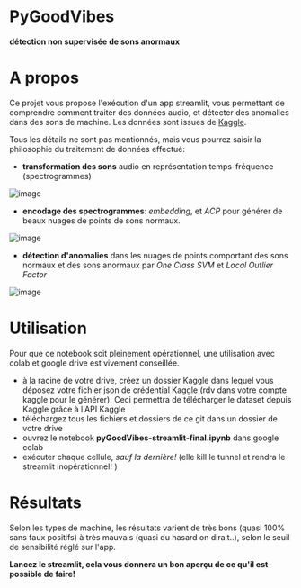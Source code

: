 # PyGoodVibes
**détection non supervisée de sons anormaux**

# A propos
Ce projet vous propose l'exécution d'un app streamlit, vous permettant de comprendre comment traiter des données audio, et détecter des anomalies dans des sons de machine.
Les données sont issues de [Kaggle](https://www.kaggle.com/daisukelab/dc2020task2).

Tous les détails ne sont pas mentionnés, mais vous pourrez saisir la philosophie du traitement de données effectué:
- **transformation des sons** audio en représentation temps-fréquence (spectrogrammes)

![image](https://user-images.githubusercontent.com/53881073/135142159-bee72160-e159-488a-aea6-484ce0f8ca0b.png)
- **encodage des spectrogrammes**: _embedding_, et _ACP_ pour générer de beaux nuages de points de sons normaux.

![image](https://user-images.githubusercontent.com/53881073/135142090-7497b3ad-4b5a-423d-8cba-a5564c11a375.png)
- **détection d'anomalies** dans les nuages de points comportant des sons normaux et des sons anormaux par _One Class SVM_ et _Local Outlier Factor_

![image](https://user-images.githubusercontent.com/53881073/135142241-8f6305d4-080c-41ee-9784-19846fde7378.png)


# Utilisation
Pour que ce notebook soit pleinement opérationnel, une utilisation avec colab et google drive est vivement conseillée.
- à la racine de votre drive, créez un dossier Kaggle dans lequel vous déposez votre fichier json de crédential Kaggle (rdv dans votre compte kaggle pour le générer). Ceci permettra de télécharger le dataset depuis Kaggle grâce à l'API Kaggle
- téléchargez tous les fichiers et dossiers de ce git dans un dossier de votre drive
- ouvrez le notebook **pyGoodVibes-streamlit-final.ipynb** dans google colab
- exécuter chaque cellule, _sauf  la dernière!_ (elle kill le tunnel et rendra le streamlit inopérationnel! ) 

# Résultats
Selon les types de machine, les résultats varient de très bons (quasi 100% sans faux positifs) à très mauvais (quasi du hasard on dirait..), selon le seuil de sensibilité réglé sur l'app.

**Lancez le streamlit, cela vous donnera un bon aperçu de ce qu'il est possible de faire!**
